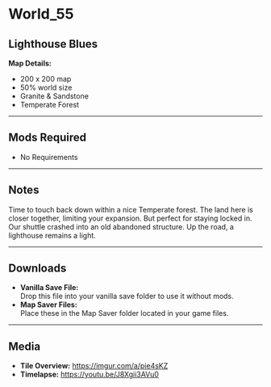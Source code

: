 # World_55

## Lighthouse Blues

**Map Details:**  
- 200 x 200 map  
- 50% world size  
- Granite & Sandstone  
- Temperate Forest

---

## Mods Required

- No Requirements

---

## Notes

Time to touch back down within a nice Temperate forest. The land here is closer together, limiting your expansion. But perfect for staying locked in. Our shuttle crashed into an old abandoned structure. Up the road, a lighthouse remains a light.

---

## Downloads

- **Vanilla Save File:**  
  Drop this file into your vanilla save folder to use it without mods.
- **Map Saver Files:**  
  Place these in the Map Saver folder located in your game files.

---

## Media

- **Tile Overview:** https://imgur.com/a/pie4sKZ
- **Timelapse:** https://youtu.be/J8Xgii3AVu0
